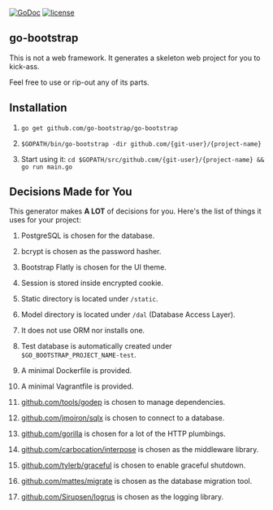 [![GoDoc](https://godoc.org/github.com/go-bootstrap/go-bootstrap?status.svg)](http://godoc.org/github.com/go-bootstrap/go-bootstrap)
[![license](http://img.shields.io/badge/license-MIT-red.svg?style=flat)](https://raw.githubusercontent.com/go-bootstrap/go-bootstrap/master/LICENSE.md)

## go-bootstrap

This is not a web framework. It generates a skeleton web project for you to kick-ass.

Feel free to use or rip-out any of its parts.


## Installation

1. `go get github.com/go-bootstrap/go-bootstrap`

2. `$GOPATH/bin/go-bootstrap -dir github.com/{git-user}/{project-name}`

3. Start using it: `cd $GOPATH/src/github.com/{git-user}/{project-name} && go run main.go`


## Decisions Made for You

This generator makes **A LOT** of decisions for you. Here's the list of things it uses for your project:

1. PostgreSQL is chosen for the database.

2. bcrypt is chosen as the password hasher.

3. Bootstrap Flatly is chosen for the UI theme.

4. Session is stored inside encrypted cookie.

5. Static directory is located under `/static`.

6. Model directory is located under `/dal` (Database Access Layer).

7. It does not use ORM nor installs one.

8. Test database is automatically created under `$GO_BOOTSTRAP_PROJECT_NAME-test`.

9. A minimal Dockerfile is provided.

10. A minimal Vagrantfile is provided.

11. [github.com/tools/godep](https://github.com/tools/godep) is chosen to manage dependencies.

12. [github.com/jmoiron/sqlx](https://github.com/jmoiron/sqlx) is chosen to connect to a database.

13. [github.com/gorilla](https://github.com/gorilla) is chosen for a lot of the HTTP plumbings.

14. [github.com/carbocation/interpose](https://github.com/carbocation/interpose) is chosen as the middleware library.

15. [github.com/tylerb/graceful](https://github.com/tylerb/graceful) is chosen to enable graceful shutdown.

16. [github.com/mattes/migrate](https://github.com/mattes/migrate) is chosen as the database migration tool.

17. [github.com/Sirupsen/logrus](https://github.com/Sirupsen/logrus) is chosen as the logging library.
